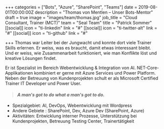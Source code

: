 +++
categories = ["Bots", "Azure", "SharePoint", "Teams"]
date = 2019-08-01T00:00:00Z
description = "Thomas von Mentlen – Unser Bots-Mentor"
draft = true
image = "images/team/thomas.jpg"
job_title = "Cloud Consultant, Trainer (MCT)"
team = "Seal Team"
title = "Patrick Sommer"
[[social]]
icon = "ti-linkedin"
link = "#"
[[social]]
icon = "ti-twitter-alt"
link = "#"
[[social]]
icon = "ti-github"
link = "#"

+++
Thomas war Leiter bei der Jungwacht und konnte dort viele Trainer Skills erlernen. Er weiss, was es braucht, damit etwas interessant bleibt. Und er weiss, wie Zusammenarbeit funktioniert, wie man Konflikte löst und kreative Lösungen findet.  

Er ist Spezialist im Bereich Webentwicklung & Integration von AI. NET-Core-Applikationen kombiniert er gerne mit Azure Services und Power Platform. Neben der Betreuung von Kundenprojekten schult er als Microsoft Certified Trainer IT Developer und Power User.

> #### _A man's got to do what a man's got to do._

* Spezialgebiet: AI, DevOps, Webentwicklung mit Wordpress
* Andere Gebiete : SharePoint, Dev, Azure Dev (SharePoint, Azure)
* Aktivitäten: Entwicklung interner Prozesse, Unterstützung bei Kundenprojekten, Betreuung Testing Center, Trainertätigkeit